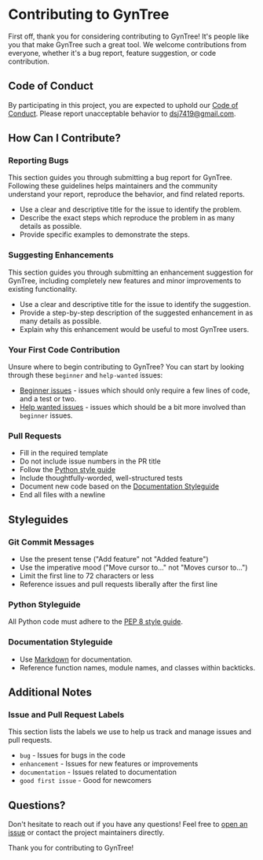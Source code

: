 # Contributing to GynTree

First off, thank you for considering contributing to GynTree! It's people like you that make GynTree such a great tool. We welcome contributions from everyone, whether it's a bug report, feature suggestion, or code contribution.

## Code of Conduct

By participating in this project, you are expected to uphold our [Code of Conduct](CODE_OF_CONDUCT.md). Please report unacceptable behavior to [dsj7419@gmail.com](mailto:dsj7419@gmail.com).

## How Can I Contribute?

### Reporting Bugs

This section guides you through submitting a bug report for GynTree. Following these guidelines helps maintainers and the community understand your report, reproduce the behavior, and find related reports.

- Use a clear and descriptive title for the issue to identify the problem.
- Describe the exact steps which reproduce the problem in as many details as possible.
- Provide specific examples to demonstrate the steps.

### Suggesting Enhancements

This section guides you through submitting an enhancement suggestion for GynTree, including completely new features and minor improvements to existing functionality.

- Use a clear and descriptive title for the issue to identify the suggestion.
- Provide a step-by-step description of the suggested enhancement in as many details as possible.
- Explain why this enhancement would be useful to most GynTree users.

### Your First Code Contribution

Unsure where to begin contributing to GynTree? You can start by looking through these `beginner` and `help-wanted` issues:

- [Beginner issues](https://github.com/dsj7419/GynTree/labels/beginner) - issues which should only require a few lines of code, and a test or two.
- [Help wanted issues](https://github.com/dsj7419/GynTree/labels/help%20wanted) - issues which should be a bit more involved than `beginner` issues.

### Pull Requests

- Fill in the required template
- Do not include issue numbers in the PR title
- Follow the [Python style guide](https://www.python.org/dev/peps/pep-0008/)
- Include thoughtfully-worded, well-structured tests
- Document new code based on the [Documentation Styleguide](#documentation-styleguide)
- End all files with a newline

## Styleguides

### Git Commit Messages

- Use the present tense ("Add feature" not "Added feature")
- Use the imperative mood ("Move cursor to..." not "Moves cursor to...")
- Limit the first line to 72 characters or less
- Reference issues and pull requests liberally after the first line

### Python Styleguide

All Python code must adhere to the [PEP 8 style guide](https://www.python.org/dev/peps/pep-0008/).

### Documentation Styleguide

- Use [Markdown](https://daringfireball.net/projects/markdown/) for documentation.
- Reference function names, module names, and classes within backticks.

## Additional Notes

### Issue and Pull Request Labels

This section lists the labels we use to help us track and manage issues and pull requests.

- `bug` - Issues for bugs in the code
- `enhancement` - Issues for new features or improvements
- `documentation` - Issues related to documentation
- `good first issue` - Good for newcomers

## Questions?

Don't hesitate to reach out if you have any questions! Feel free to [open an issue](https://github.com/dsj7419/GynTree/issues) or contact the project maintainers directly.

Thank you for contributing to GynTree!
